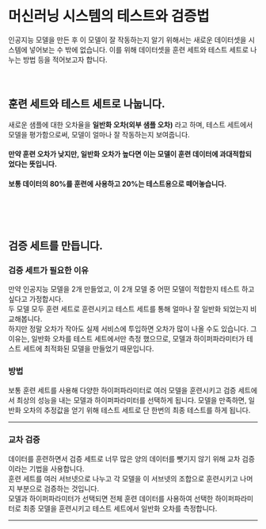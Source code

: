 # 머신러닝 시스템의 테스트와 검증법

인공지능 모델을 만든 후 이 모델이 잘 작동하는지 알기 위해서는 새로운 데이터셋을 시스템에 넣어보는 수 밖에 없습니다. 이를 위해 데이터셋을 훈련 세트와 테스트 세트로 나누는 방법 등을 적어보고자 합니다.
<br/><br/><br/>

## 훈련 세트와 테스트 세트로 나눕니다.
새로운 샘플에 대한 오차율을 **일반화 오차(외부 샘플 오차)** 라고 하며, 테스트 세트에서 모델을 평가함으로써, 모델이 얼마나 잘 작동하는지 보여줍니다.
#### 만약 훈련 오차가 낮지만, 일반화 오차가 높다면 이는 모델이 훈련 데이터에 과대적합되었다는 뜻입니다.
#### 보통 데이터의 80%를 훈련에 사용하고 20%는 테스트용으로 떼어놓습니다.
<br/><br/><br/>

## 검증 세트를 만듭니다.
### 검증 세트가 필요한 이유
만약 인공지능 모델을 2개 만들었고, 이 2개 모델 중 어떤 모델이 적합한지 테스트 하고 싶다고 가정합시다.<br/>
두 모델 모두 훈련 세트로 훈련시키고 테스트 세트를 통해 얼마나 잘 일반화 되었는지 비교해봅니다.<br/>
하지만 정말 오차가 작아도 실제 서비스에 투입하면 오차가 많이 나올 수도 있습니다.
그 이유는, 일반화 오차를 테스트 세트에서만 측정 했으므로, 모델과 하이퍼파라미터가 테스트 세트에 최적화된 모델을 만들었기 때문입니다.
### 방법
보통 훈련 세트를 사용해 다양한 하이퍼파라미터로 여러 모델을 훈련시키고 검증 세트에서 최상의 성능을 내는 모델과 하이퍼파라미터를 선택하게 됩니다. 모델을 만족하면, 일반화 오차의 추정값을 얻기 위해 테스트 세트로 단 한번의 최종 테스트를 하게 됩니다.
<hr/>

### 교차 검증
데이터를 훈련하면서 검증 세트로 너무 많은 양의 데이터를 뺏기지 않기 위해 교차 검증이라는 기법을 사용합니다.<br/>
훈련 세트를 여러 서브넷으로 나누고 각 모델을 이 서브넷의 조합으로 훈련시키고 나머지 부분으로 검증하는 것입니다.<br/>
모델과 하이퍼파라미터가 선택되면 전체 훈련 데이터를 사용하여 선택한 하이퍼파라미터로 최종 모델을 훈련시키고 테스트 세트에서 일반화 오차를 측정합니다.
<hr/>
